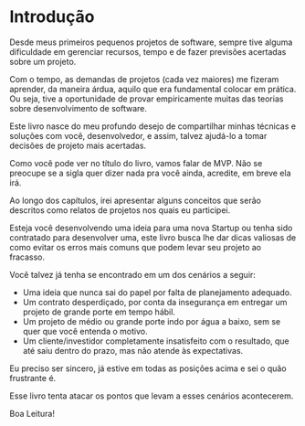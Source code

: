 # Introdução

Desde meus primeiros pequenos projetos de software, sempre tive alguma 
dificuldade em gerenciar recursos, tempo e de fazer previsões acertadas
sobre um projeto.

Com o tempo, as demandas de projetos (cada vez maiores) me fizeram aprender,
da maneira árdua, aquilo que era fundamental colocar em prática. Ou seja,
tive a oportunidade de provar empiricamente muitas das teorias sobre
desenvolvimento de software.

Este livro nasce do meu profundo desejo de compartilhar minhas técnicas e
soluções com você, desenvolvedor, e assim, talvez ajudá-lo a tomar
decisões de projeto mais acertadas.

Como você pode ver no título do livro, vamos falar de MVP. Não se preocupe
se a sigla quer dizer nada pra você ainda, acredite, em breve ela irá.

Ao longo dos capítulos, irei apresentar alguns conceitos que serão 
descritos como relatos de projetos nos quais eu participei.

Esteja você desenvolvendo uma ideia para uma nova Startup ou tenha sido
contratado para desenvolver uma, este livro busca lhe dar dicas valiosas
de como evitar os erros mais comuns que podem levar seu projeto ao 
fracasso.

Você talvez já tenha se encontrado em um dos cenários a seguir:

- Uma ideia que nunca sai do papel por falta de planejamento adequado.
- Um contrato desperdiçado, por conta da insegurança em entregar um projeto de grande porte em tempo hábil.
- Um projeto de médio ou grande porte indo por água a baixo, sem se quer que você entenda o motivo.
- Um cliente/investidor completamente insatisfeito com o resultado, que até saiu dentro do prazo, mas não atende às expectativas.

Eu preciso ser sincero, já estive em todas as posições acima e sei
o quão frustrante é.

Esse livro tenta atacar os pontos que levam a esses cenários acontecerem.

Boa Leitura!
